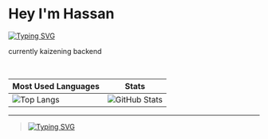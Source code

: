 # Hey I'm Hassan

[![Typing SVG](https://readme-typing-svg.herokuapp.com?color=00FF00&lines=Backend+Engineer;Learning+daily;i+use+neovim+btw)](https://git.io/typing-svg)

currently kaizening backend

<br>

| Most Used Languages | Stats |
|---------------------|-------|
| ![Top Langs](https://github-readme-stats.vercel.app/api/top-langs/?username=HassanAmirii&layout=compact&theme=dark) | ![GitHub Stats](https://github-readme-streak-stats.herokuapp.com/?user=HassanAmirii&theme=dark) |


---

> [![Typing SVG](https://readme-typing-svg.herokuapp.com?color=00FF00&lines=Build;Ship;Repeat)](https://git.io/typing-svg)
